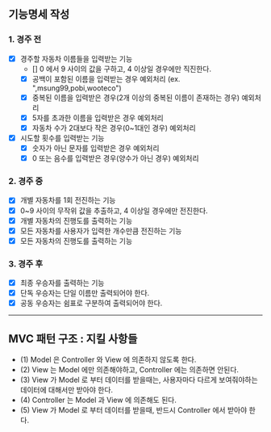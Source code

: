 
## 기능명세 작성

### 1. 경주 전
- [X] 경주할 자동차 이름들을 입력받는 기능
  - [] 0 에서 9 사이의 값을 구하고, 4 이상일 경우에만 직진한다.
  - [X] 공백이 포함된 이름을 입력받는 경우 예외처리 (ex. ",msung99,pobi,wooteco")
  - [X] 중복된 이름을 입력받은 경우(2개 이상의 중복된 이름이 존재하는 경우) 예외처리
  - [X] 5자를 초과한 이름을 입력받은 경우 예외처리
  - [X] 자동차 수가 2대보다 작은 경우(0~1대인 경우) 예외처리
- [X] 시도할 횟수를 입력받는 기능
  - [X] 숫자가 아닌 문자를 입력받은 경우 예외처리
  - [X] 0 또는 음수를 입력받은 경우(양수가 아닌 경우) 예외처리

### 2. 경주 중
- [X] 개별 자동차를 1회 전진하는 기능
 - [X] 0~9 사이의 무작위 값을 추출하고, 4 이상일 경우에만 전진한다.
- [X] 개별 자동차의 진행도를 출력하는 기능
- [X] 모든 자동차를 사용자가 입력한 개수만큼 전진하는 기능
- [X] 모든 자동차의 진행도를 출력하는 기능

### 3. 경주 후
- [X] 최종 우승자를 출력하는 기능
 - [X] 단독 우승자는 단일 이름만 출력되어야 한다.
 - [X] 공동 우승자는 쉼표로 구분하여 출력되어야 한다.

---

## MVC 패턴 구조 : 지킬 사항들
- (1) Model 은 Controller 와 View 에 의존하지 않도록 한다.
- (2) View 는 Model 에만 의존해야하고, Controller 에는 의존하면 안된다.
- (3) View 가 Model 로 부터 데이터를 받을때는, 사용자마다 다르게 보여줘야하는 데이터에 대해서만 받아야 한다.
- (4) Controller 는 Model 과 View 에 의존해도 된다.
- (5) View 가 Model 로 부터 데이터를 받을때, 반드시 Controller 에서 받아야 한다.